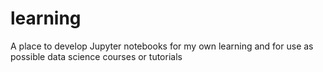 # learning
A place to develop Jupyter notebooks for my own learning and for use as possible data science courses or tutorials
